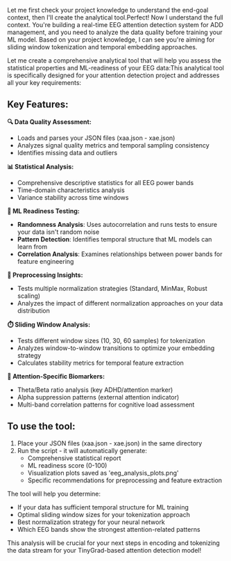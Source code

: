 Let me first check your project knowledge to understand the end-goal context, then I'll create the analytical tool.Perfect! Now I understand the full context. You're building a real-time EEG attention detection system for ADD management, and you need to analyze the data quality before training your ML model. Based on your project knowledge, I can see you're aiming for sliding window tokenization and temporal embedding approaches.

Let me create a comprehensive analytical tool that will help you assess the statistical properties and ML-readiness of your EEG data:This analytical tool is specifically designed for your attention detection project and addresses all your key requirements:

## Key Features:

**🔍 Data Quality Assessment:**
- Loads and parses your JSON files (xaa.json - xae.json)
- Analyzes signal quality metrics and temporal sampling consistency
- Identifies missing data and outliers

**📊 Statistical Analysis:**
- Comprehensive descriptive statistics for all EEG power bands
- Time-domain characteristics analysis
- Variance stability across time windows

**🎯 ML Readiness Testing:**
- **Randomness Analysis**: Uses autocorrelation and runs tests to ensure your data isn't random noise
- **Pattern Detection**: Identifies temporal structure that ML models can learn from
- **Correlation Analysis**: Examines relationships between power bands for feature engineering

**🔧 Preprocessing Insights:**
- Tests multiple normalization strategies (Standard, MinMax, Robust scaling)
- Analyzes the impact of different normalization approaches on your data distribution

**⏱️ Sliding Window Analysis:**
- Tests different window sizes (10, 30, 60 samples) for tokenization
- Analyzes window-to-window transitions to optimize your embedding strategy
- Calculates stability metrics for temporal feature extraction

**🧠 Attention-Specific Biomarkers:**
- Theta/Beta ratio analysis (key ADHD/attention marker)
- Alpha suppression patterns (external attention indicator)
- Multi-band correlation patterns for cognitive load assessment

## To use the tool:

1. Place your JSON files (xaa.json - xae.json) in the same directory
2. Run the script - it will automatically generate:
   - Comprehensive statistical report
   - ML readiness score (0-100)
   - Visualization plots saved as 'eeg_analysis_plots.png'
   - Specific recommendations for preprocessing and feature extraction

The tool will help you determine:
- If your data has sufficient temporal structure for ML training
- Optimal sliding window sizes for your tokenization approach
- Best normalization strategy for your neural network
- Which EEG bands show the strongest attention-related patterns

This analysis will be crucial for your next steps in encoding and tokenizing the data stream for your TinyGrad-based attention detection model!